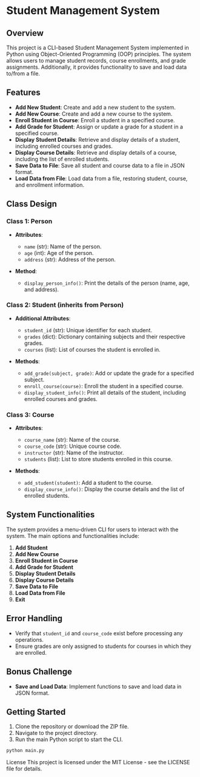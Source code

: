 # Student Management System

## Overview

This project is a CLI-based Student Management System implemented in Python using Object-Oriented Programming (OOP) principles. The system allows users to manage student records, course enrollments, and grade assignments. Additionally, it provides functionality to save and load data to/from a file.

## Features

- **Add New Student**: Create and add a new student to the system.
- **Add New Course**: Create and add a new course to the system.
- **Enroll Student in Course**: Enroll a student in a specified course.
- **Add Grade for Student**: Assign or update a grade for a student in a specified course.
- **Display Student Details**: Retrieve and display details of a student, including enrolled courses and grades.
- **Display Course Details**: Retrieve and display details of a course, including the list of enrolled students.
- **Save Data to File**: Save all student and course data to a file in JSON format.
- **Load Data from File**: Load data from a file, restoring student, course, and enrollment information.

## Class Design

### Class 1: Person

- **Attributes**:
  - `name` (str): Name of the person.
  - `age` (int): Age of the person.
  - `address` (str): Address of the person.

- **Method**:
  - `display_person_info()`: Print the details of the person (name, age, and address).

### Class 2: Student (inherits from Person)

- **Additional Attributes**:
  - `student_id` (str): Unique identifier for each student.
  - `grades` (dict): Dictionary containing subjects and their respective grades.
  - `courses` (list): List of courses the student is enrolled in.

- **Methods**:
  - `add_grade(subject, grade)`: Add or update the grade for a specified subject.
  - `enroll_course(course)`: Enroll the student in a specified course.
  - `display_student_info()`: Print all details of the student, including enrolled courses and grades.

### Class 3: Course

- **Attributes**:
  - `course_name` (str): Name of the course.
  - `course_code` (str): Unique course code.
  - `instructor` (str): Name of the instructor.
  - `students` (list): List to store students enrolled in this course.

- **Methods**:
  - `add_student(student)`: Add a student to the course.
  - `display_course_info()`: Display the course details and the list of enrolled students.

## System Functionalities

The system provides a menu-driven CLI for users to interact with the system. The main options and functionalities include:

1. **Add Student**
2. **Add New Course**
3. **Enroll Student in Course**
4. **Add Grade for Student**
5. **Display Student Details**
6. **Display Course Details**
7. **Save Data to File**
8. **Load Data from File**
9. **Exit**

## Error Handling

- Verify that `student_id` and `course_code` exist before processing any operations.
- Ensure grades are only assigned to students for courses in which they are enrolled.

## Bonus Challenge

- **Save and Load Data**: Implement functions to save and load data in JSON format.

## Getting Started

1. Clone the repository or download the ZIP file.
2. Navigate to the project directory.
3. Run the main Python script to start the CLI.

```bash
python main.py
```


License
This project is licensed under the MIT License - see the LICENSE file for details.

